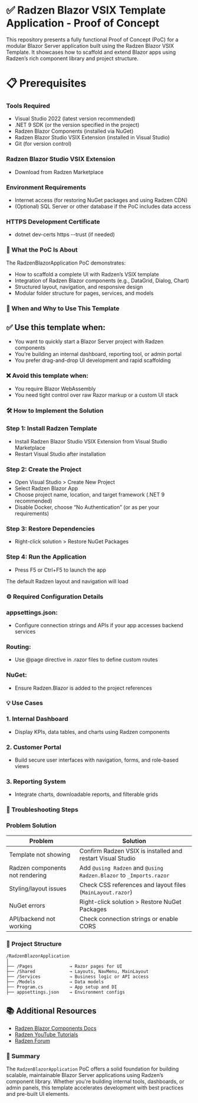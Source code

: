 ﻿# ✅ Radzen Blazor VSIX Template Application - Proof of Concept
This repository presents a fully functional Proof of Concept (PoC) for a modular Blazor Server application built using the Radzen Blazor VSIX Template. It showcases how to scaffold and extend Blazor apps using Radzen’s rich component library and project structure.

# 📋 Prerequisites

### Tools Required
- Visual Studio 2022 (latest version recommended)
- .NET 9 SDK (or the version specified in the project)
- Radzen Blazor Components (installed via NuGet)
- Radzen Blazor Studio VSIX Extension (installed in Visual Studio)
- Git (for version control)

### Radzen Blazor Studio VSIX Extension
- Download from Radzen Marketplace

### Environment Requirements
- Internet access (for restoring NuGet packages and using Radzen CDN)
- (Optional) SQL Server or other database if the PoC includes data access

### HTTPS Development Certificate
- dotnet dev-certs https --trust (if needed)

### 📌 What the PoC Is About

The RadzenBlazorApplication PoC demonstrates:
 - How to scaffold a complete UI with Radzen’s VSIX template
 - Integration of Radzen Blazor components (e.g., DataGrid, Dialog, Chart)
 - Structured layout, navigation, and responsive design
 - Modular folder structure for pages, services, and models

### 🧭 When and Why to Use This Template
## ✅ Use this template when:
- You want to quickly start a Blazor Server project with Radzen components
- You're building an internal dashboard, reporting tool, or admin portal
- You prefer drag-and-drop UI development and rapid scaffolding

### ❌ Avoid this template when:
- You require Blazor WebAssembly
- You need tight control over raw Razor markup or a custom UI stack

### 🛠 How to Implement the Solution

### Step 1: Install Radzen Template
- Install Radzen Blazor Studio VSIX Extension from Visual Studio Marketplace
- Restart Visual Studio after installation

### Step 2: Create the Project
- Open Visual Studio > Create New Project
- Select Radzen Blazor App
- Choose project name, location, and target framework (.NET 9 recommended)
- Disable Docker, choose “No Authentication” (or as per your requirements)

### Step 3: Restore Dependencies
- Right-click solution > Restore NuGet Packages

### Step 4: Run the Application
- Press F5 or Ctrl+F5 to launch the app

The default Radzen layout and navigation will load

### ⚙ Required Configuration Details

### appsettings.json:
- Configure connection strings and APIs if your app accesses backend services

### Routing:
- Use @page directive in .razor files to define custom routes

### NuGet:
- Ensure Radzen.Blazor is added to the project references

### 💡 Use Cases

### 1. Internal Dashboard
- Display KPIs, data tables, and charts using Radzen components

### 2. Customer Portal
- Build secure user interfaces with navigation, forms, and role-based views

### 3. Reporting System
- Integrate charts, downloadable reports, and filterable grids

### 🧯 Troubleshooting Steps

### Problem	Solution

| Problem                         | Solution                                                                 |
|---------------------------------|--------------------------------------------------------------------------|
| Template not showing            | Confirm Radzen VSIX is installed and restart Visual Studio              |
| Radzen components not rendering | Add `@using Radzen` and `@using Radzen.Blazor` to `_Imports.razor`    |
| Styling/layout issues           | Check CSS references and layout files (`MainLayout.razor`)              |
| NuGet errors                    | Right-click solution > Restore NuGet Packages                           |
| API/backend not working         | Check connection strings or enable CORS                                 |


### 📁 Project Structure
```
/RadzenBlazorApplication
│
├── /Pages              → Razor pages for UI
├── /Shared             → Layouts, NavMenu, MainLayout
├── /Services           → Business logic or API access
├── /Models             → Data models
├── Program.cs          → App setup and DI
├── appsettings.json    → Environment configs
```

## 📚 Additional Resources

- [Radzen Blazor Components Docs](https://blazor.radzen.com/)
- [Radzen YouTube Tutorials](https://www.youtube.com/c/Radzen)
- [Radzen Forum](https://forum.radzen.com/)

### 🧾 Summary
The `RadzenBlazorApplication` PoC offers a solid foundation for building scalable, maintainable Blazor Server applications using Radzen’s component library. Whether you're building internal tools, dashboards, or admin panels, this template accelerates development with best practices and pre-built UI elements.
